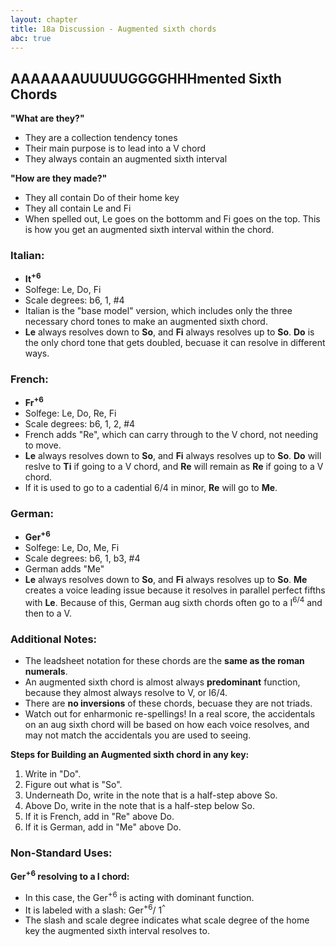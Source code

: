 ```yaml
---
layout: chapter
title: 18a Discussion - Augmented sixth chords
abc: true
---
```


## AAAAAAAUUUUUGGGGHHHmented Sixth Chords

**"What are they?"**
- They are a collection tendency tones
- Their main purpose is to lead into a V chord
- They always contain an augmented sixth interval

**"How are they made?"**
- They all contain Do of their home key
- They all contain Le and Fi
- When spelled out, Le goes on the bottomm and Fi goes on the top. This is how you get an augmented sixth interval within the chord.

### Italian:
- **It<sup>+6</sup>**
- Solfege: Le, Do, Fi
- Scale degrees: b6, 1, #4
- Italian is the "base model" version, which includes only the three necessary chord tones to make an augmented sixth chord.
- **Le** always resolves down to **So**, and **Fi** always resolves up to **So**. **Do** is the only chord tone that gets doubled, becuase it can resolve in different ways.

### French:
- **Fr<sup>+6</sup>**
- Solfege: Le, Do, Re, Fi
- Scale degrees: b6, 1, 2, #4
- French adds "Re", which can carry through to the V chord, not needing to move.
- **Le** always resolves down to **So**, and **Fi** always resolves up to **So**. **Do** will reslve to **Ti** if going to a V chord, and **Re** will remain as **Re** if going to a V chord.
- If it is used to go to a cadential 6/4 in minor, **Re** will go to **Me**.

### German:
- **Ger<sup>+6</sup>**
- Solfege: Le, Do, Me, Fi
- Scale degrees: b6, 1, b3, #4
- German adds "Me"
- **Le** always resolves down to **So**, and **Fi** always resolves up to **So**. **Me** creates a voice leading issue because it resolves in parallel perfect fifths with **Le**. Because of this, German aug sixth chords often go to a I<sup>6/4</sup> and then to a V.

### Additional Notes:
- The leadsheet notation for these chords are the **same as the roman numerals**.
- An augmented sixth chord is almost always **predominant** function, because they almost always resolve to V, or I6/4.
- There are **no inversions** of these chords, becuase they are not triads.
- Watch out for enharmonic re-spellings! In a real score, the accidentals on an aug sixth chord will be based on how each voice resolves, and may not match the accidentals you are used to seeing.

**Steps for Building an Augmented sixth chord in any key:**
1. Write in "Do".
2. Figure out what is "So".
3. Underneath Do, write in the note that is a half-step above So.
4. Above Do, write in the note that is a half-step below So.
5. If it is French, add in "Re" above Do.
6. If it is German, add in "Me" above Do.

### Non-Standard Uses:
**Ger<sup>+6</sup> resolving to a I chord:**
- In this case, the Ger<sup>+6</sup> is acting with dominant function.
- It is labeled with a slash: Ger<sup>+6</sup>/ 1<sup>^</sup>
- The slash and scale degree indicates what scale degree of the home key the augmented sixth interval resolves to.